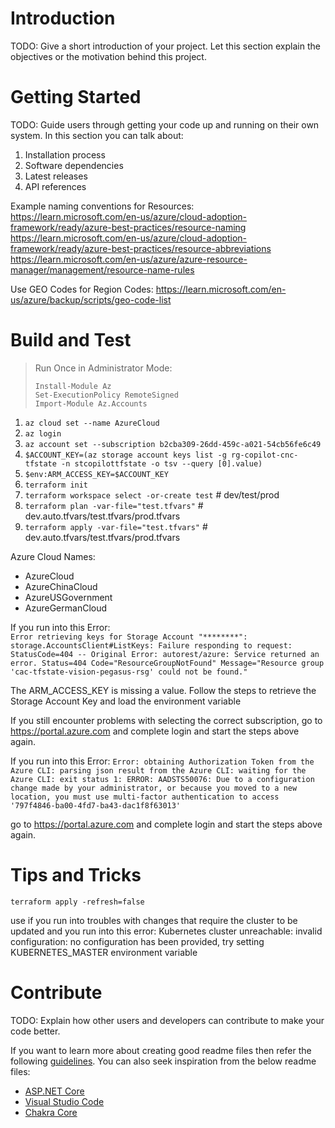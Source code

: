 # Introduction

TODO: Give a short introduction of your project. Let this section explain the objectives or the motivation behind this project.

# Getting Started

TODO: Guide users through getting your code up and running on their own system. In this section you can talk about:

1. Installation process
2. Software dependencies
3. Latest releases
4. API references

Example naming conventions for Resources:
https://learn.microsoft.com/en-us/azure/cloud-adoption-framework/ready/azure-best-practices/resource-naming
https://learn.microsoft.com/en-us/azure/cloud-adoption-framework/ready/azure-best-practices/resource-abbreviations
https://learn.microsoft.com/en-us/azure/azure-resource-manager/management/resource-name-rules

Use GEO Codes for Region Codes: https://learn.microsoft.com/en-us/azure/backup/scripts/geo-code-list

# Build and Test

> Run Once in Administrator Mode:
>
> ```
> Install-Module Az
> Set-ExecutionPolicy RemoteSigned
> Import-Module Az.Accounts
> ```

1. `az cloud set --name AzureCloud `
1. `az login`
1. `az account set --subscription b2cba309-26dd-459c-a021-54cb56fe6c49`
1. `$ACCOUNT_KEY=(az storage account keys list -g rg-copilot-cnc-tfstate -n stcopilottfstate -o tsv --query [0].value)`
1. `$env:ARM_ACCESS_KEY=$ACCOUNT_KEY`
1. `terraform init`
1. `terraform workspace select -or-create test` # dev/test/prod
1. `terraform plan -var-file="test.tfvars"` # dev.auto.tfvars/test.tfvars/prod.tfvars
1. `terraform apply -var-file="test.tfvars"` # dev.auto.tfvars/test.tfvars/prod.tfvars

Azure Cloud Names:

- AzureCloud
- AzureChinaCloud
- AzureUSGovernment
- AzureGermanCloud

If you run into this Error:  
`Error retrieving keys for Storage Account "********": storage.AccountsClient#ListKeys: Failure responding to request: StatusCode=404 -- Original Error: autorest/azure: Service returned an error. Status=404 Code="ResourceGroupNotFound" Message="Resource group 'cac-tfstate-vision-pegasus-rsg' could not be found."`

The ARM_ACCESS_KEY is missing a value. Follow the steps to retrieve the Storage Account Key and load the environment variable

If you still encounter problems with selecting the correct subscription, go to https://portal.azure.com and complete login and start the steps above again.

If you run into this Error:
`Error: obtaining Authorization Token from the Azure CLI: parsing json result from the Azure CLI: waiting for the Azure CLI: exit status 1: ERROR: AADSTS50076: Due to a configuration change made by your administrator, or because you moved to a new location, you must use multi-factor authentication to access '797f4846-ba00-4fd7-ba43-dac1f8f63013'`

go to https://portal.azure.com and complete login and start the steps above again.

# Tips and Tricks

```
terraform apply -refresh=false
```

use if you run into troubles with changes that require the cluster to be updated and you run into this error: Kubernetes cluster unreachable: invalid configuration: no configuration has been provided, try setting KUBERNETES_MASTER environment variable

# Contribute

TODO: Explain how other users and developers can contribute to make your code better.

If you want to learn more about creating good readme files then refer the following [guidelines](https://docs.microsoft.com/en-us/azure/devops/repos/git/create-a-readme?view=azure-devops). You can also seek inspiration from the below readme files:

- [ASP.NET Core](https://github.com/aspnet/Home)
- [Visual Studio Code](https://github.com/Microsoft/vscode)
- [Chakra Core](https://github.com/Microsoft/ChakraCore)
